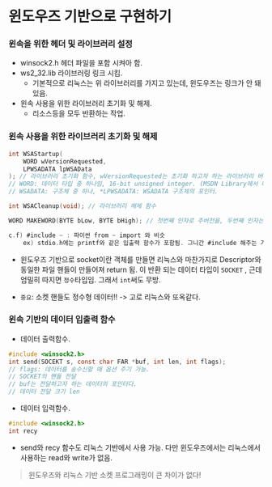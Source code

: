 # 윈도우즈 기반으로 구현하기

### 윈속을 위한 헤더 및 라이브러리 설정

- winsock2.h 헤더 파일을 포함 시켜아 함.
- ws2_32.lib 라이브러링 링크 시킴.
  - 기본적으로 리눅스는 위 라이브러리를 가지고 있는데, 윈도우즈는 링크가 안 돼있음.
- 윈속 사용을 위한 라이브러리 초기화 및 해제.
  - 리소스등을 모두 반환하는 작업.

### 윈속 사용을 위한 라이브러리 초기화 및 해제

```c
int WSAStartup(
    WORD wVersionRequested,
    LPWSADATA lpWSAData
); // 라이브러리 초기화 함수, wVersionRequested는 초기화 하고자 하는 라이브러리 버전을 인자로 전달 -> 3.4 버전이면 0x0403 이라는 16진수 전달해야함. -> 자동으로 전환해주는 함수 있음.
// WORD: 데이터 타입 중 하나임, 16-bit unsigned integer. (MSDN Library에서 데이터 타입 확인 가능)
// WSADATA: 구조체 중 하나, *LPWSADATA: WSADATA 구조체의 포인터.

int WSACleanup(void); // 라이브러리 해제 함수

WORD MAKEWORD(BYTE bLow, BYTE bHigh); // 첫번째 인자로 주버전을, 두번째 인자는 부버전을 던져주면 됨. ex) Version 3.4 => 3을 첫번째, 4를 두번째 인자로 전달 -> 그럼 16진수로 전환되서 wVersionRequested로 전달할 수 있는 값이 반환됨. 

c.f) #include ~ : 파이썬 from ~ import 와 비슷
    ex) stdio.h에는 printf와 같은 입출력 함수가 포함됨. 그니간 #include 해주는 거임.
```

- 윈도우즈 기반으로 socket이란 객체를 만들면 리눅스와 마찬가지로 Descriptor와 동일한 파일 핸들이 만들어져 return 됨. 이 반환 되는 데이터 타입이 `SOCKET` , 근데 엄밀히 따지면 `정수`타입임. 그래서 `int`써도 무방.

- `중요`: 소켓 핸들도 정수형 데이터!! -> 고로 리눅스와 또옥같다.



### 윈속 기반의 데이터 입출력 함수

- 데이터 출력함수.

```c
#include <winsock2.h>
int send(SOCEKT s, const char FAR *buf, int len, int flags);
// flags: 데이터를 송수신할 때 옵션 주기 가능.
// SOCKET의 핸들 전달
// buf는 전달하고자 하는 데이터의 포인터다.
// 데이터 전달 크기 len
```

- 데이터 입력함수.

```c
#include <winsock2.h>
int recy
```

- send와 recy 함수도 리눅스 기반에서 사용 가능. 다만 윈도우즈에서는 리눅스에서 사용하는 read와 write가 없음.

> 윈도우즈와 리눅스 기반 소켓 프로그래밍이 큰 차이가 없다!